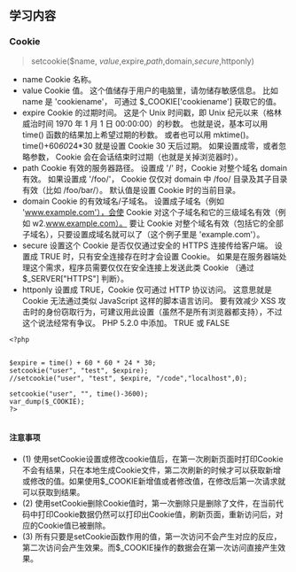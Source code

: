 ## 学习内容

### Cookie


> setcookie($name, $value,$expire,$path,$domain,$secure,$httponly)

* name Cookie 名称。
* value Cookie 值。 这个值储存于用户的电脑里，请勿储存敏感信息。 比如 name 是 'cookiename'， 可通过 $_COOKIE['cookiename'] 获取它的值。
* expire Cookie 的过期时间。 这是个 Unix 时间戳，即 Unix 纪元以来（格林威治时间 1970 年 1 月 1 日 00:00:00）的秒数。 也就是说，基本可以用 time() 函数的结果加上希望过期的秒数。 或者也可以用 mktime()。 time()+60*60*24*30 就是设置 Cookie 30 天后过期。 如果设置成零，或者忽略参数， Cookie 会在会话结束时过期（也就是关掉浏览器时）。
* path Cookie 有效的服务器路径。 设置成 '/' 时，Cookie 对整个域名 domain 有效。 如果设置成 '/foo/'， Cookie 仅仅对 domain 中 /foo/ 目录及其子目录有效（比如 /foo/bar/）。 默认值是设置 Cookie 时的当前目录。 
* domain Cookie 的有效域名/子域名。 设置成子域名（例如 'www.example.com'），会使 Cookie 对这个子域名和它的三级域名有效（例如 w2.www.example.com）。 要让 Cookie 对整个域名有效（包括它的全部子域名），只要设置成域名就可以了（这个例子里是 'example.com'）。
* secure 设置这个 Cookie 是否仅仅通过安全的 HTTPS 连接传给客户端。 设置成 TRUE 时，只有安全连接存在时才会设置 Cookie。 如果是在服务器端处理这个需求，程序员需要仅仅在安全连接上发送此类 Cookie （通过 $_SERVER["HTTPS"] 判断）。
* httponly 设置成 TRUE，Cookie 仅可通过 HTTP 协议访问。 这意思就是 Cookie 无法通过类似 JavaScript 这样的脚本语言访问。 要有效减少 XSS 攻击时的身份窃取行为，可建议用此设置（虽然不是所有浏览器都支持），不过这个说法经常有争议。 PHP 5.2.0 中添加。 TRUE 或 FALSE



``` 
<?php


$expire = time() + 60 * 60 * 24 * 30;
setcookie("user", "test", $expire);
//setcookie("user", "test", $expire, "/code","localhost",0);

setcookie("user", "", time()-3600);
var_dump($_COOKIE);
?>


```
#### 注意事项

* (1) 使用setCookie设置或修改cookie值后，在第一次刷新页面时打印Cookie不会有结果，只在本地生成Cookie文件，第二次刷新的时候才可以获取新增或修改的值。如果使用$_COOKIE新增值或者修改值，在修改后第一次请求就可以获取到结果。
* (2) 使用setCookie删除Cookie值时，第一次删除只是删除了文件，在当前代码中打印Cookie数据仍然可以打印出Cookie值，刷新页面，重新访问后，对应的Cookie值已被删除。
* (3) 所有只要是setCookie函数作用的值，第一次访问不会产生对应的反应，第二次访问会产生效果。而$_COOKIE操作的数据会在第一次访问直接产生效果。
